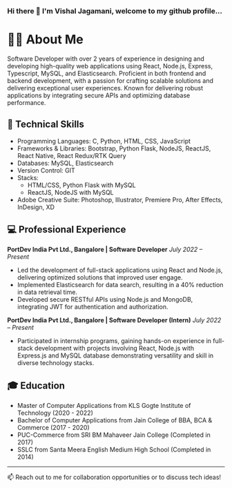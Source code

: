 ### Hi there 👋 I'm Vishal Jagamani, welcome to my github profile...
# 👨‍💻 About Me

Software Developer with over 2 years of experience in designing and developing high-quality web applications using React, Node.js, Express, Typescript, MySQL, and Elasticsearch. Proficient in both frontend and backend development, with a passion for crafting scalable solutions and delivering exceptional user experiences. Known for delivering robust applications by integrating secure APIs and optimizing database performance.

## 🚀 Technical Skills

- Programming Languages: C, Python, HTML, CSS, JavaScript
- Frameworks & Libraries: Bootstrap, Python Flask, NodeJS, ReactJS, React Native, React Redux/RTK Query
- Databases: MySQL, Elasticsearch
- Version Control: GIT
- Stacks:
  - HTML/CSS, Python Flask with MySQL
  - ReactJS, NodeJS with MySQL
- Adobe Creative Suite: Photoshop, Illustrator, Premiere Pro, After Effects, InDesign, XD

## 💻 Professional Experience

**PortDev India Pvt Ltd., Bangalore | Software Developer**
*July 2022 – Present*
- Led the development of full-stack applications using React and Node.js, delivering optimized solutions that improved user engage.
- Implemented Elasticsearch for data search, resulting in a 40% reduction in data retrieval time.
- Developed secure RESTful APIs using Node.js and MongoDB, integrating JWT for authentication and authorization.

**PortDev India Pvt Ltd., Bangalore | Software Developer (Intern)**
*July 2022 – Present*
- Participated in internship programs, gaining hands-on experience in full-stack development with projects involving React, Node.js with Express.js and MySQL database demonstrating versatility and skill in diverse technology stacks.

## 🎓 Education

- Master of Computer Applications from KLS Gogte Institute of Technology (2020 - 2022)
- Bachelor of Computer Applications from Jain College of BBA, BCA & Commerce (2017 - 2020)
- PUC-Commerce from SRI BM Mahaveer Jain College (Completed in 2017)
- SSLC from Santa Meera English Medium High School (Completed in 2014)

---

📫 Reach out to me for collaboration opportunities or to discuss tech ideas!


<!--
**vishal-jagamani/vishal-jagamani** is a ✨ _special_ ✨ repository because its `README.md` (this file) appears on your GitHub profile.

Here are some ideas to get you started

- 🔭 I’m currently working on ...
- 🌱 I’m currently learning ...
- 👯 I’m looking to collaborate on ...
- 🤔 I’m looking for help with ...
- 💬 Ask me about ...
- 📫 How to reach me: ...
- 😄 Pronouns: ...
- ⚡ Fun fact: ...
-->
